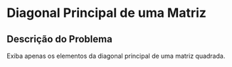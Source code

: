 # Diagonal Principal de uma Matriz

## Descrição do Problema
Exiba apenas os elementos da diagonal principal de uma matriz quadrada.